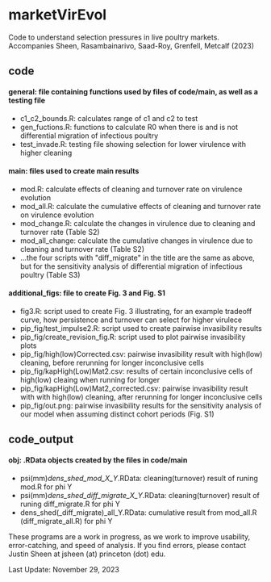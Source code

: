 # marketVirEvol

Code to understand selection pressures in live poultry markets. Accompanies Sheen, Rasambainarivo, Saad-Roy, Grenfell, Metcalf (2023)

## code
#### general: file containing functions used by files of code/main, as well as a testing file
- c1_c2_bounds.R: calculates range of c1 and c2 to test
- gen_fuctions.R: functions to calculate R0 when there is and is not differential migration of infectious poultry
- test_invade.R: testing file showing selection for lower virulence with higher cleaning

#### main: files used to create main results
- mod.R: calculate effects of cleaning and turnover rate on virulence evolution
- mod_all.R: calculate the cumulative effects of cleaning and turnover rate on virulence evolution
- mod_change.R: calculate the changes in virulence due to cleaning and turnover rate (Table S2)
- mod_all_change: calculate the cumulative changes in virulence due to cleaning and turnover rate (Table S2)
- ...the four scripts with "diff_migrate" in the title are the same as above, but for the sensitivity analysis of differential migration of infectious poultry (Table S3)

#### additional_figs: file to create Fig. 3 and Fig. S1
- fig3.R: script used to create Fig. 3 illustrating, for an example tradeoff curve, how persistence and turnover can select for higher virulece
- pip_fig/test_impulse2.R: script used to create pairwise invasibility results
- pip_fig/create_revision_fig.R: script used to plot pairwise invasibility plots
- pip_fig/high(low)Corrected.csv: pairwise invasibility result with high(low) cleaning, before rerunning for longer inconclusive cells
- pip_fig/kapHigh(Low)Mat2.csv: results of certain inconclusive cells of high(low) cleaing when running for longer
- pip_fig/kapHigh(Low)Mat2_corrected.csv: pairwise invasibility result with with high(low) cleaning, after rerunning for longer inconclusive cells
- pip_fig/out.png: pairwise invasibility results for the sensitivity analysis of our model when assuming distinct cohort periods (Fig. S1)

## code_output
#### obj: .RData objects created by the files in code/main
- psi(mm)_dens_shed_mod_X_Y_.RData: cleaning(turnover) result of runing mod.R for phi Y
- psi(mm)_dens_shed_diff_migrate_X_Y_.RData: cleaning(turnover) result of runing diff_migrate.R for phi Y
- dens_shed(_diff_migrate)_all_Y.RData: cumulative result from mod_all.R (diff_migrate_all.R) for phi Y

These programs are a work in progress, as we work to improve usability, error-catching, and speed of analysis. If you find errors, please contact Justin Sheen at jsheen (at) princeton (dot) edu.

Last Update: November 29, 2023
